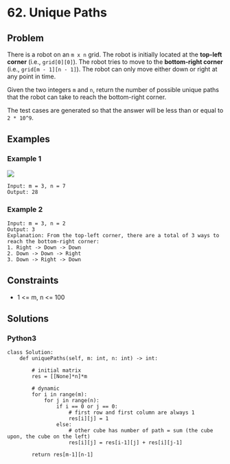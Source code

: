 # 62. Unique Paths

## Problem

There is a robot on an `m x n` grid. The robot is initially located at the **top-left corner** (i.e., `grid[0][0]`). The robot tries to move to the **bottom-right corner** (i.e., `grid[m - 1][n - 1]`). The robot can only move either down or right at any point in time.

Given the two integers `m` and `n`, return the number of possible unique paths that the robot can take to reach the bottom-right corner.

The test cases are generated so that the answer will be less than or equal to `2 * 10^9`.

## Examples

### Example 1

![](https://assets.leetcode.com/uploads/2018/10/22/robot_maze.png)

```
Input: m = 3, n = 7
Output: 28
```

### Example 2

```
Input: m = 3, n = 2
Output: 3
Explanation: From the top-left corner, there are a total of 3 ways to reach the bottom-right corner:
1. Right -> Down -> Down
2. Down -> Down -> Right
3. Down -> Right -> Down
```

## Constraints

* 1 <= m, n <= 100

## Solutions

### Python3

```
class Solution:
    def uniquePaths(self, m: int, n: int) -> int:
        
        # initial matrix
        res = [[None]*n]*m
        
        # dynamic
        for i in range(m):
            for j in range(n):
                if i == 0 or j == 0:
                    # first row and first column are always 1
                    res[i][j] = 1
                else:
                    # other cube has number of path = sum (the cube upon, the cube on the left)
                    res[i][j] = res[i-1][j] + res[i][j-1]
        
        return res[m-1][n-1]
```

